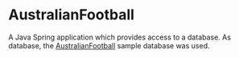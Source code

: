 # AustralianFootball

A Java Spring application which provides access to a database.
As database, the [AustralianFootball](https://relational.fit.cvut.cz/dataset/AustralianFootball) sample database was used.